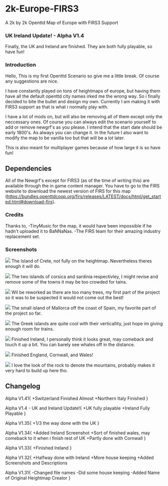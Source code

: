 # 2k-Europe-FIRS3
A 2k by 2k Openttd Map of Europe with FIRS3 Support

### UK Ireland Update! - Alpha V1.4

Finally, the UK and Ireland are finished. They are both fully playable, so have fun!

### Introduction

Hello, This is my first Openttd Scenario so give me a little break. Of course any suggestions are nice.

I have constantly played on tons of heightmaps of europe, but having them have all the default openttd city names irked me the wrong way. So i finally decided to bite the bullet and design my own. Currently I am making it with FIRS3 support as that is what i normally play with. 

I have a lot of mods on, but will also be removing all of them except only the neccessary ones. Of course you can always edit the scenario yourself to add or remove newgrf's as you please. I intend that the start date should be early 1800's. As always you can change it. In the future I also want to modify the map to be vanilla too but that will be a lot later.

This is also meant for multiplayer games because of how large it is so have fun!

## Dependencies

All of the Newgrf's except for FIRS3 (as of the time of writing this) are available through the in game content manager. You have to go to the FIRS website to download the newest version of FIRS for this map (https://bundles.openttdcoop.org/firs/releases/LATEST/docs/html/get_started.html#download-firs).

### Credits

Thanks to, 
-TinyMusic for the map, it would have been impossible if he hadn't uploaded it to BaNNaNas.
-The FIRS team for their amazing industry replacement set.

### Screenshots

![](images/crete.png)
The Island of Crete, not fully on the heightmap. Nevertheless theres enough it will do.

![](images/sardiniaCorsica.png)
The two islands of corsica and sardinia respectivley, I might revise and remove some of the towns it may be too crowded for tains.

![](images/sicily.png)
Wil be reworked as there are too many trees, my first part of the project so it was to be suspected it would not come out the best!

![](images/mallorca.png)
The small island of Mallorca off the coast of Spain, my favorite part of the project so far.

![](images/part1Greece.png)
The Greek islands are quite cool with their verticallity, just hope im giving enough room for trains.

![](images/ireland.png)
Finished Ireland, I personally think it looks great, may comeback and touch it up a bit. You can barely see whales off in the distance.

![](images/englandWhalesCornwall.png)
Finished England, Cornwall, and Wales!

![](images/scotland.png)
I love the look of the rock to denote the mountains, probably makes it very hard to build up here tho.

## Changelog

Alpha V1.41{
+Switzerland Finished Almost
+Northern Italy Finished
}

Alpha V1.4 - UK and Ireland Update!{
+UK fully playable
+Ireland Fully Playable
}

Alpha V1.35{
+1/3 the way done with the UK
}

Alpha V1.34{
+Added Ireland Screenshot
+Sort of finished wales, may comeback to it when i finish rest of UK
+Partly done with Cornwall
}

Alpha V1.33{
+Finished Ireland
}

Alpha V1.32{
+Halfway done with Ireland
+More house keeping
+Added Screenshots and Descriptions

Alpha V1.31{
-Changed file names
-Did some house keeping
-Added Name of Original Heightmap Creator
}

